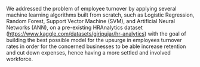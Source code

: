 We addressed the problem of employee turnover by applying several machine learning algorithms built from scratch, such as Logistic Regression, Random Forest, Support Vector Machine (SVM), and Artificial Neural Networks (ANN), on a pre-existing HRAnalytics dataset (https://www.kaggle.com/datasets/giripujar/hr-analytics) with the goal of building the best possible model for the upsurge in employees turnover rates in order for the concerned businesses to be able increase retention and cut down expenses, hence having a more settled and involved workforce.
